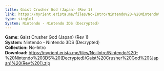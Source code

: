 ```yaml
---
title: Gaist Crusher God (Japan) (Rev 1)
link: https://myrient.erista.me/files/No-Intro/Nintendo%20-%20Nintendo%203DS%20(Decrypted)/Gaist%20Crusher%20God%20(Japan)%20(Rev%201).zip
type: single1
System: Nintendo - Nintendo 3DS (Decrypted)
---
```

<b>Game:</b> Gaist Crusher God (Japan) (Rev 1)<br>
<b>System:</b> Nintendo - Nintendo 3DS (Decrypted)<br>
<b>Collection:</b> No-Intro<br>
<b>Download:</b> https://myrient.erista.me/files/No-Intro/Nintendo%20-%20Nintendo%203DS%20(Decrypted)/Gaist%20Crusher%20God%20(Japan)%20(Rev%201).zip